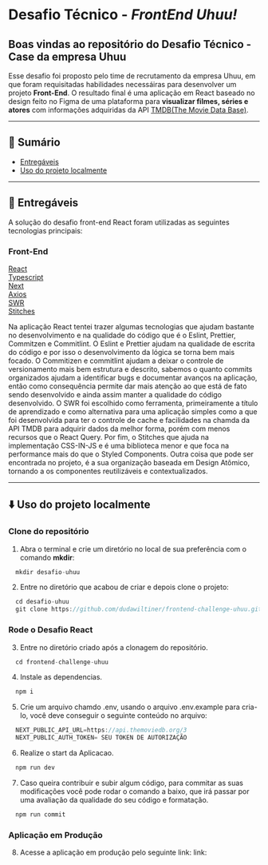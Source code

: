 # Desafio Técnico - _FrontEnd Uhuu!_

## Boas vindas ao repositório do Desafio Técnico - Case da empresa Uhuu

Esse desafio foi proposto pelo time de recrutamento da empresa Uhuu, em que foram requisitadas habilidades necessáiras para desenvolver um projeto **Front-End**. O resultado final é uma aplicação em React baseado no design feito no Figma de uma plataforma para **visualizar filmes, séries e atores** com informações adquiridas da API [TMDB(The Movie Data Base)](https://developer.themoviedb.org/reference/intro/getting-started).

---

## 📌 Sumário

- [Entregáveis](#entregáveis)
- [Uso do projeto localmente](#uso-do-projeto-localmente)

---

## 🚀 Entregáveis

A solução do desafio front-end React foram utilizadas as seguintes tecnologias principais:

### Front-End

[React](https://reactjs.org/)<br>
[Typescript](https://www.typescriptlang.org/)<br>
[Next](https://nextjs.org/)<br>
[Axios](https://axios-http.com/docs/intro)<br>
[SWR](https://swr.vercel.app/pt-BR)<br>
[Stitches](https://stitches.dev/)<br>

Na aplicação React tentei trazer algumas tecnologias que ajudam bastante no desenvolvimento e na qualidade do código que é o Eslint, Prettier, Commitzen e Commitlint. O Eslint e Prettier ajudam na qualidade de escrita do código e por isso o desenvolvimento da lógica se torna bem mais focado. O Commitizen e commitlint ajudam a deixar o controle de versionamento mais bem estrutura e descrito, sabemos o quanto commits organizados ajudam a identificar bugs e documentar avanços na aplicação, então como consequência permite dar mais atenção ao que está de fato sendo desenvolvido e ainda assim manter a qualidade do código desenvolvido. O SWR foi escolhido como ferramenta, primeiramente a título de aprendizado e como alternativa para uma aplicação simples como a que foi desenvolvida para ter o controle de cache e facilidades na chamda da API TMDB para adquirir dados da melhor forma, porém com menos recursos que o React Query. Por fim, o Stitches que ajuda na implementação CSS-IN-JS e é uma biblioteca menor e que foca na performance mais do que o Styled Components. Outra coisa que pode ser encontrada no projeto, é a sua organização baseada em Design Atômico, tornando a os componentes reutilizáveis e contextualizados.

---

## ⬇️ Uso do projeto localmente

### Clone do repositório

1. Abra o terminal e crie um diretório no local de sua preferência com o comando **mkdir**:

```javascript
  mkdir desafio-uhuu
```

2. Entre no diretório que acabou de criar e depois clone o projeto:

```javascript
  cd desafio-uhuu
  git clone https://github.com/dudawiltiner/frontend-challenge-uhuu.git
```

### Rode o Desafio React

3. Entre no diretório criado após a clonagem do repositório.

```javascript
  cd frontend-challenge-uhuu
```

4. Instale as dependencias.

```javascript
  npm i
```

5. Crie um arquivo chamdo .env, usando o arquivo .env.example para cria-lo, você deve conseguir o seguinte conteúdo no arquivo:

```javascript
  NEXT_PUBLIC_API_URL=https://api.themoviedb.org/3
  NEXT_PUBLIC_AUTH_TOKEN= SEU TOKEN DE AUTORIZAÇÃO
```

6. Realize o start da Aplicacao.

```javascript
  npm run dev
```

7. Caso queira contribuir e subir algum código, para commitar as suas modificações você pode rodar o comando a baixo, que irá passar por uma avaliação da qualidade do seu código e formatação.

```javascript
  npm run commit
```

### Aplicação em Produção

8. Acesse a aplicação em produção pelo seguinte link:
   link:

